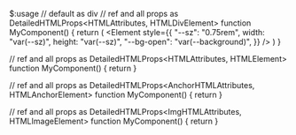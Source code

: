 $:usage
// default as div
// ref and all props as DetailedHTMLProps<HTMLAttributes<HTMLDivElement>, HTMLDivElement>
function MyComponent() {
  return (
    <Element
      style={{
        "--sz": "0.75rem",
        width: "var(--sz)",
        height: "var(--sz)",
        "--bg-open": "var(--background)",
      }}
    />
  )
}

// ref and all props as DetailedHTMLProps<HTMLAttributes<HTMLElement>, HTMLElement>
function MyComponent() {
  return <Element el="nav" />
}

// ref and all props as DetailedHTMLProps<AnchorHTMLAttributes<HTMLAnchorElement>, HTMLAnchorElement>
function MyComponent() {
  return <Element el="a" href="" />
}

// ref and all props as DetailedHTMLProps<ImgHTMLAttributes<HTMLImageElement>, HTMLImageElement>
function MyComponent() {
  return <Element el="img" src="" />
}